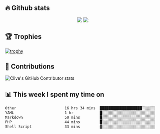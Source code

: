## &#128293; Github stats

<!-- GitHub Readme Streak Stats - https://github.com/DenverCoder1/github-readme-streak-stats -->
<p align="center">

<picture>
  <source 
    srcset="https://github-readme-stats.vercel.app/api?username=clivewalkden&count_private=true&show_icons=true&theme=darcula"
    media="(prefers-color-scheme: dark)"
  />
  <source
    srcset="https://github-readme-stats.vercel.app/api?username=clivewalkden&count_private=true&show_icons=true&theme=calm"
    media="(prefers-color-scheme: light), (prefers-color-scheme: no-preference)"
  />
  <img src="https://github-readme-stats.vercel.app/api?username=clivewalkden&count_private=true&show_icons=true&theme=darcula" />
</picture>

<a href="https://git.io/streak-stats" target="_blank">
  <img src="http://github-readme-streak-stats.herokuapp.com?user=clivewalkden&theme=darcula&date_format=j%20M%5B%20Y%5D" />
</a>

</p>

## &#127942; Trophies
[![trophy](https://github-profile-trophy.vercel.app/?username=clivewalkden&theme=onedark)](https://github.com/clivewalkden/github-profile-trophy)

## &#129309; Contributions
![Clive's GitHub Contributor stats](https://github-contributor-stats.vercel.app/api?username=clivewalkden)

## &#128202; This week I spent my time on
<!--START_SECTION:waka-->

```txt
Other                      16 hrs 34 mins  ███████████████████░░░░░░   76.09 %
YAML                       1 hr            █░░░░░░░░░░░░░░░░░░░░░░░░   04.59 %
Markdown                   50 mins         █░░░░░░░░░░░░░░░░░░░░░░░░   03.90 %
PHP                        44 mins         █░░░░░░░░░░░░░░░░░░░░░░░░   03.42 %
Shell Script               33 mins         ▓░░░░░░░░░░░░░░░░░░░░░░░░   02.55 %
```

<!--END_SECTION:waka-->
